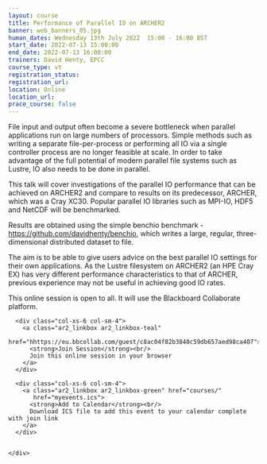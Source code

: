 ```yaml
---
layout: course
title: Performance of Parallel IO on ARCHER2
banner: web_banners_05.jpg
human_dates: Wednesday 13th July 2022  15:00 - 16:00 BST
start_date: 2022-07-13 15:00:00
end_date: 2022-07-13 16:00:00
trainers: David Henty, EPCC
course_type: vt
registration_status:
registration_url:
location: Online
location_url:
prace_course: false
---
```


File input and output often become a severe bottleneck when parallel applications run on large numbers of processors. Simple methods such as writing a separate file-per-process or performing all IO via a single controller process are no longer feasible at scale. In order to take advantage of the full potential of modern parallel file systems such as Lustre, IO also needs to be done in parallel.

This talk will cover investigations of the parallel IO performance that can be achieved on ARCHER2 and compare to results on its predecessor, ARCHER, which was a Cray XC30. Popular parallel IO libraries such as MPI-IO, HDF5 and NetCDF will be benchmarked. 

Results are obtained using the simple benchio benchmark - <https://github.com/davidhenty/benchio>, which writes a large, regular, three-dimensional distributed dataset to file.

The aim is to be able to give users advice on the best parallel IO settings for their own applications. As the Lustre filesystem on ARCHER2 (an HPE Cray EX) has very different performance characteristics to that of ARCHER, previous experience may not be useful in achieving good IO rates.


This online session is open to all. It will use the Blackboard Collaborate platform.



<section id="service">

  <div class="row ">	

      <div class="col-xs-6 col-sm-4">
        <a class="ar2_linkbox ar2_linkbox-teal" 
          href="hhttps://eu.bbcollab.com/guest/c8ac04f82b3840c59db657aed98ca407">
          <strong>Join Session</strong><br/>
          Join this online session in your browser
        </a>
      </div>

      <div class="col-xs-6 col-sm-4">
        <a class="ar2_linkbox ar2_linkbox-green" href="courses/"
           href="myevents.ics">
          <strong>Add to Calendar</strong><br/>
          Download ICS file to add this event to your calendar complete with join link
        </a>
      </div>

											
    </div>




<!--
<h2><a name="video">Video</a></h2>

<div>

<iframe title="Video"  width="560" height="315" src="https://www.youtube.com/embed/XXXXXXXXXXX" frameborder="0" allow="accelerometer; autoplay; encrypted-media; gyroscope; picture-in-picture" allowfullscreen></iframe>

</div>

-->

<!--

<section id="service">
  <div class="container">
    <div class="row ">	



      <div class="col-xs-6 col-sm-4">
        <a class="ar2_linkbox ar2_linkbox-teal" href="  ">
          <strong>Transcript</strong><br/>
          Download a transcript of the video audio
        </a>
      </div>



      <div class="col-xs-6 col-sm-4">
        <a class="ar2_linkbox ar2_linkbox-green" href="courses/"
           href="ARCHER2_Training_VT.pdf">
          <strong>Slides</strong><br/>
          Download pdf of the presentation.
        </a>
      </div>
										
    </div>
  </div>
</section>
-->
